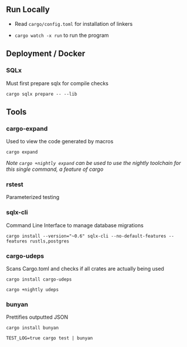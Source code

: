 ## Run Locally

- Read `cargo/config.toml` for installation of linkers

- `cargo watch -x run` to run the program

## Deployment / Docker

### SQLx

Must first prepare sqlx for compile checks

`cargo sqlx prepare -- --lib`

## Tools

### cargo-expand

Used to view the code generated by macros

`cargo expand`

_Note `cargo +nightly expand` can be used to use the nightly toolchain for this single command, a feature of cargo_

### rstest

Parameterized testing

### sqlx-cli

Command Line Interface to manage database migrations

`cargo install --version="~0.6" sqlx-cli --no-default-features --features rustls,postgres`

### cargo-udeps

Scans Cargo.toml and checks if all crates are actually being used

`cargo install cargo-udeps`

`cargo +nightly udeps`

### bunyan

Prettifies outputted JSON

`cargo install bunyan`

`TEST_LOG=true cargo test | bunyan`
